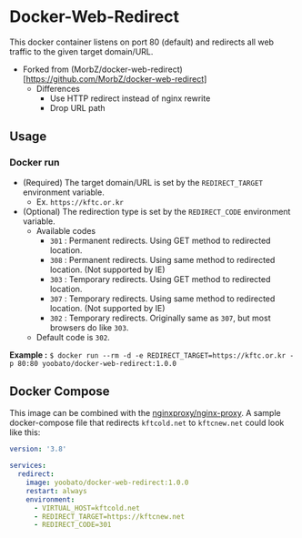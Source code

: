 # Docker-Web-Redirect #

This docker container listens on port 80 (default) and redirects all web traffic to the given target domain/URL.
- Forked from (MorbZ/docker-web-redirect)[https://github.com/MorbZ/docker-web-redirect]
  - Differences
    - Use HTTP redirect instead of nginx rewrite
    - Drop URL path

## Usage ##
### Docker run ###
- (Required) The target domain/URL is set by the `REDIRECT_TARGET` environment variable.
  - Ex. `https://kftc.or.kr`
- (Optional) The redirection type is set by the `REDIRECT_CODE` environment variable.
  - Available codes
    - `301` : Permanent redirects. Using GET method to redirected location.
    - `308` : Permanent redirects. Using same method to redirected location. (Not supported by IE)
    - `303` : Temporary redirects. Using GET method to redirected location.
    - `307` : Temporary redirects. Using same method to redirected location. (Not supported by IE)
    - `302` : Temporary redirects. Originally same as `307`, but most browsers do like `303`.
  - Default code is `302`.

**Example :** `$ docker run --rm -d -e REDIRECT_TARGET=https://kftc.or.kr -p 80:80 yoobato/docker-web-redirect:1.0.0`

## Docker Compose ##
This image can be combined with the [nginxproxy/nginx-proxy](https://hub.docker.com/r/nginxproxy/nginx-proxy/).
A sample docker-compose file that redirects `kftcold.net` to `kftcnew.net` could look like this:

```yaml
version: '3.8'

services:
  redirect:
    image: yoobato/docker-web-redirect:1.0.0
    restart: always
    environment:
      - VIRTUAL_HOST=kftcold.net
      - REDIRECT_TARGET=https://kftcnew.net
      - REDIRECT_CODE=301
```
